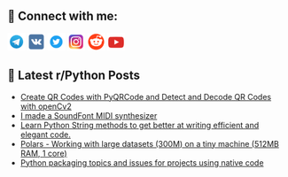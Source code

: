 ## 🔎 Connect with me:
[<img src="https://github.com/bullbesh/bullbesh/blob/main/images/Telegram.png" width="32" height="32" />](https://t.me/bullbesh)
[<img src="https://github.com/bullbesh/bullbesh/blob/main/images/VK.png" width="32" height="32" />](https://vk.com/bullbesh)
[<img src="https://github.com/bullbesh/bullbesh/blob/main/images/Twitter.png" width="32" height="32" />](https://twitter.com/bullbesh1)
[<img src="https://github.com/bullbesh/bullbesh/blob/main/images/Instagram.png" width="32" height="32" />](https://www.instagram.com/bullbesh)
[<img src="https://github.com/bullbesh/bullbesh/blob/main/images/Reddit.png" width="32" height="32" />](https://www.reddit.com/user/bullbesh)
[<img src="https://github.com/bullbesh/bullbesh/blob/main/images/YouTube.png" width="32" height="32" />](https://www.youtube.com/channel/UCtfjRs6uzgq5mfm8S06WTcg)

## 📕 Latest r/Python Posts
<!-- BLOG-POST-LIST:START -->
- [Create QR Codes with PyQRCode and Detect and Decode QR Codes with openCv2](https://www.reddit.com/r/Python/comments/1033emu/create_qr_codes_with_pyqrcode_and_detect_and/)
- [I made a SoundFont MIDI synthesizer](https://www.reddit.com/r/Python/comments/1032r08/i_made_a_soundfont_midi_synthesizer/)
- [Learn Python String methods to get better at writing efficient and elegant code.](https://www.reddit.com/r/Python/comments/1031ypo/learn_python_string_methods_to_get_better_at/)
- [Polars - Working with large datasets &lpar;300M&rpar; on a tiny machine &lpar;512MB RAM, 1 core&rpar;](https://www.reddit.com/r/Python/comments/1031ies/polars_working_with_large_datasets_300m_on_a_tiny/)
- [Python packaging topics and issues for projects using native code](https://www.reddit.com/r/Python/comments/1030vkx/python_packaging_topics_and_issues_for_projects/)
<!-- BLOG-POST-LIST:END -->

